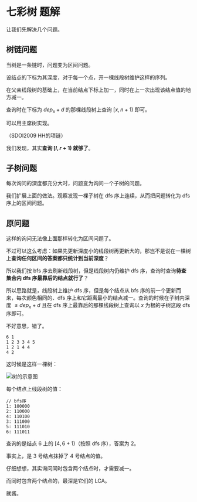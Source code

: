 # 七彩树 题解

让我们先解决几个问题。

## 树链问题

当树是一条链时，问题变为区间问题。

设结点的下标为其深度，对于每一个点，开一棵线段树维护这样的序列。

在父亲线段树的基础上，在当前结点下标上加一，同时在上一次出现该结点值的地方减一。

查询时在下标为 $dep_x+d$ 的那棵线段树上查询 $[x,n+1)$ 即可。

可以用主席树实现。

（SDOI2009 HH的项链）

我们发现，其实**查询 $[l,r+1)$ 就够了**。

## 子树问题

每次询问的深度都充分大时，问题变为询问一个子树的问题。

我们扩展上面的做法。观察发现一棵子树在 dfs 序上连续，从而把问题转化为 dfs 序上的区间问题。

## 原问题

这样的询问无法像上面那样转化为区间问题了。

不过可以这么考虑：如果先更新深度小的线段树再更新大的，那岂不是说在一棵树上**查询任何区间的答案都只统计到当前深度**？

所以我们按 bfs 序去刷新线段树，但是线段树内仍维护 dfs 序，查询时查询**待查集合内 dfs 序最靠后的结点就行了**？

所以思路就是，线段树上维护 dfs 序，但是每个结点从 bfs 序的前一个更新而来，每次颜色相同的、dfs 序上和它距离最小的结点减一。查询的时候在子树内深度 $\leq dep_x+d$ 且在 dfs 序上最靠后的那棵线段树上查询以 $x$ 为根的子树这段 dfs 序即可。

不好意思，错了。

```
6 1
1 2 3 3 4 5
1 2 1 4 4
4 2
```

这时候是这样一棵树：

![树的示意图]()

每个结点上线段树的值：

```
// bfs序
1: 100000
2: 110000
4: 110100
3: 111000
5: 111010
6: 111011
```

查询的是结点 $6$ 上的 $[4,6+1)$（按照 dfs 序），答案为 $2$。

事实上，是 $3$ 号结点抹掉了 $4$ 号结点的值。

仔细想想，其实询问同时包含两个结点时，才需要减一。

而同时包含两个结点的，最深是它们的 LCA。

就酱。